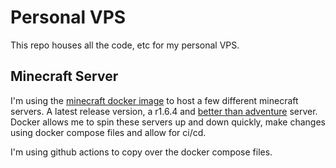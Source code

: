 # Personal VPS
This repo houses all the code, etc for my personal VPS. 

## Minecraft Server
I'm using the [minecraft docker image](https://hub.docker.com/r/itzg/minecraft-server/) to host a few different minecraft servers. A latest release version, a r1.6.4 and [better than adventure](https://www.betterthanadventure.net/) server. Docker allows me to spin these servers up and down quickly, make changes using docker compose files and allow for ci/cd. 

I'm using github actions to copy over the docker compose files.
